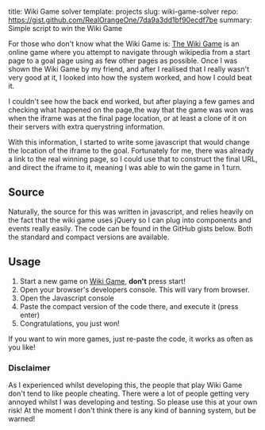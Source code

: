 title: Wiki Game solver
template: projects
slug: wiki-game-solver
repo: https://gist.github.com/RealOrangeOne/7da9a3dd1bf90ecdf7be
summary: Simple script to win the Wiki Game

For those who don't know what the Wiki Game is: [The Wiki Game](http://thewikigame.com) is an online game where you attempt to navigate through wikipedia from a start page to a goal page using as few other pages as possible. Once I was shown the Wiki Game by my friend, and after I realised that I really wasn't very good at it, I looked into how the system worked, and how I could beat it.

I couldn't see how the back end worked, but after playing a few games and checking what happened on the page,the way that the game was won was when the iframe was at the final page location, or at least a clone of it on their servers with extra querystring information.

With this information, I started to write some javascript that would change the location of the iframe to the goal. Fortunately for me, there was already a link to the real winning page, so I could use that to construct the final URL, and direct the iframe to it, meaning I was able to win the game in 1 turn.

## Source
Naturally, the source for this was written in javascript, and relies heavily on the fact that the wiki game uses jQuery so I can plug into components and events really easily. The code can be found in the GitHub gists below. Both the standard and compact versions are available.

<script src="https://gist.github.com/RealOrangeOne/7da9a3dd1bf90ecdf7be.js"></script>

## Usage

1.  Start a new game on [Wiki Game](http://thewikigame.com/speed-race), __don't__ press start!
2.  Open your browser's developers console. This will vary from browser.
3.  Open the Javascript console
4.  Paste the compact version of the code there, and execute it (press enter)
5.  Congratulations, you just won!

If you want to win more games, just re-paste the code, it works as often as you like!

### Disclaimer

As I experienced whilst developing this, the people that play Wiki Game don't tend to like people cheating. There were a lot of people getting very annoyed whilst I was developing and testing. So please use this at your own risk! At the moment I don't think there is any kind of banning system, but be warned!

